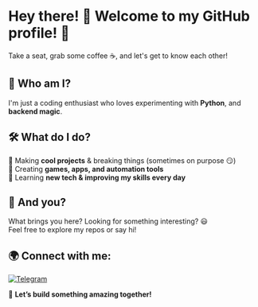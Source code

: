 # Hey there! 👋 Welcome to my GitHub profile! 🚀  

Take a seat, grab some coffee ☕, and let's get to know each other!  

## 🤖 Who am I?  
I'm just a coding enthusiast who loves experimenting with **Python**, and **backend magic**.   

## 🛠 What do I do?  
🔹 Making **cool projects** & breaking things (sometimes on purpose 😏)  
🔹 Creating **games, apps, and automation tools**  
🔹 Learning **new tech & improving my skills every day**  

## 💬 And you?  
What brings you here? Looking for something interesting? 😃  
Feel free to explore my repos or say hi!  

## 🌍 Connect with me:  
[![Telegram](https://img.shields.io/badge/-Telegram-2CA5E0?style=flat-square&logo=telegram&logoColor=white)](https://t.me/juniorscopeech)  

🚀 **Let’s build something amazing together!**  
